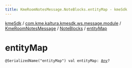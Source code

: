 ```yaml
---
title: KmeRoomNotesMessage.NoteBlocks.entityMap - kmeSdk
---
```


[kmeSdk](../../../index.html) / [com.kme.kaltura.kmesdk.ws.message.module](../../index.html) / [KmeRoomNotesMessage](../index.html) / [NoteBlocks](index.html) / [entityMap](./entity-map.html)

# entityMap

`@SerializedName("entityMap") val entityMap: `[`Any`](https://kotlinlang.org/api/latest/jvm/stdlib/kotlin/-any/index.html)`?`